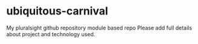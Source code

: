# ubiquitous-carnival
My pluralsight github repository module based repo
Please add full details about project and technology used.
